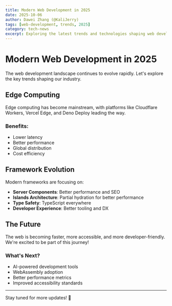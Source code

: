 ```yaml
---
title: Modern Web Development in 2025
date: 2025-10-06
author: Dawei Zhang (@KaliJerry)
tags: [web-development, trends, 2025]
category: tech-news
excerpt: Exploring the latest trends and technologies shaping web development.
---
```


# Modern Web Development in 2025

The web development landscape continues to evolve rapidly. Let's explore the key trends shaping our industry.

## Edge Computing

Edge computing has become mainstream, with platforms like Cloudflare Workers, Vercel Edge, and Deno Deploy leading the way.

### Benefits:
- Lower latency
- Better performance
- Global distribution
- Cost efficiency

## Framework Evolution

Modern frameworks are focusing on:
- **Server Components**: Better performance and SEO
- **Islands Architecture**: Partial hydration for better performance
- **Type Safety**: TypeScript everywhere
- **Developer Experience**: Better tooling and DX

## The Future

The web is becoming faster, more accessible, and more developer-friendly. We're excited to be part of this journey!

### What's Next?

- AI-powered development tools
- WebAssembly adoption
- Better performance metrics
- Improved accessibility standards

---

Stay tuned for more updates! 🚀
